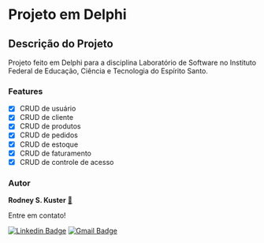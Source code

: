# Projeto em Delphi

## Descrição do Projeto
<p>Projeto feito em Delphi para a disciplina Laboratório de Software no Instituto Federal de Educação, Ciência e Tecnologia do Espírito Santo.</p>

### Features

- [x] CRUD de usuário
- [x] CRUD de cliente
- [x] CRUD de produtos
- [x] CRUD de pedidos
- [x] CRUD de estoque
- [x] CRUD de faturamento
- [x] CRUD de controle de acesso

### Autor

<a><b>Rodney S. Kuster</b></a> <a href="https://web.digitalinnovation.one/users/rodneysk?tab=achievements" title="Digital Innovation One">🚀</a>

Entre em contato!

[![Linkedin Badge](https://img.shields.io/badge/-Rodney-blue?style=flat-square&logo=Linkedin&logoColor=white&link=https://www.linkedin.com/in/rodney-schultz-kuster/)](https://www.linkedin.com/in/rodney-schultz-kuster/) 
[![Gmail Badge](https://img.shields.io/badge/-rodneysk25@gmail.com-c14438?style=flat-square&logo=Gmail&logoColor=white&link=mailto:rodneysk25@gmail.com)](mailto:rodneysk25@gmail.com)

